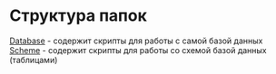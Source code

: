 # Структура папок
[Database](https://github.com/Black-Viking-63/EnterpriseDataBase/tree/main/scripts/database) - содержит скрипты для работы с самой базой данных  
[Scheme](https://github.com/Black-Viking-63/EnterpriseDataBase/tree/main/scripts/sheme) - содержит скрипты для работы со схемой базой данных (таблицами)

